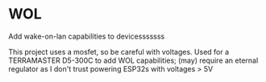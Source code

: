 # WOL
Add wake-on-lan capabilities to devicesssssss

This project uses a mosfet, so be careful with voltages. 
Used for a TERRAMASTER D5-300C to add WOL capabilities; (may) require an eternal regulator as I don't trust powering ESP32s with voltages > 5V
